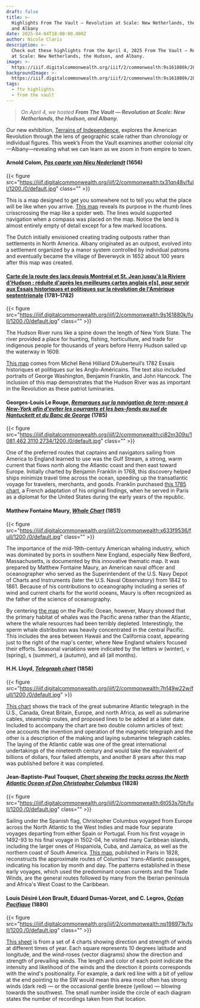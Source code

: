 ```yaml
---
draft: false
title: >-
  Highlights From The Vault — Revolution at Scale: New Netherlands, the Hudson,
  and Albany
date: 2025-04-04T18:00:00.000Z
author: Nicole Claris
description: >-
  Check out these highlights from the April 4, 2025 From The Vault — Revolution
  at Scale: New Netherlands, the Hudson, and Albany.
image: >-
  https://iiif.digitalcommonwealth.org/iiif/2/commonwealth:9s161880k/280,243,4255,1610/2000,/0/default.jpg
backgroundImage: >-
  https://iiif.digitalcommonwealth.org/iiif/2/commonwealth:9s161880k/280,243,4255,1610/2000,/0/default.jpg
tags:
  - ftv highlights
  - from the vault
---
```


> *On April 4, we hosted **From The Vault — Revolution at Scale: New Netherlands, the Hudson, and Albany.***

Our new exhibition, [Terrains of Independence](https://www.leventhalmap.org/digital-exhibitions/terrains-of-independence/), explores the American Revolution through the lens of geographic scale rather than chronology or individual figures. This week’s From the Vault examines another colonial city—Albany—revealing what we can learn as we zoom in from empire to town.

#### Arnold Colom, ***[Pas caarte van Nieu Nederlandt](https://collections.leventhalmap.org/search/commonwealth:3f462s79h)*** (1656)

{{< figure src="https://iiif.digitalcommonwealth.org/iiif/2/commonwealth:tx31qn48v/full/1200,/0/default.jpg" class="" >}}

This is a map designed to get you somewhere not to tell you what the place will be like when you arrive. [This map](https://collections.leventhalmap.org/search/commonwealth:3f462s79h) reveals its purpose in the rhumb lines crisscrossing the map like a spider web. The lines would supported navigation when a compass was placed on the map. Notice the land is almost entirely empty of detail except for a few marked locations. 

The Dutch initially envisioned creating trading outposts rather than settlements in North America. Albany originated as an outpost, evolved into a settlement organized by a manor system controlled by individual patrons and eventually became the village of Beverwyck in 1652 about 100 years after this map was created.

#### [Carte de la route des lacs depuis Montréal et St. Jean jusqu'à la Riviere d'Hudson : réduite d'après les meilleures cartes anglais e\[s\], pour servir aux Essais historiques et politiques sur la révolution de l'Amérique septentrionale](https://collections.leventhalmap.org/search/commonwealth:9s161879t) (1781–1782)

{{< figure src="https://iiif.digitalcommonwealth.org/iiif/2/commonwealth:9s161880k/full/1200,/0/default.jpg" class="" >}}

The Hudson River runs like a spine down the length of New York State. The river provided a place for hunting, fishing, horticulture, and trade for indigenous people for thousands of years before Henry Hudson sailed up the waterway in 1609. 

[This map](https://collections.leventhalmap.org/search/commonwealth:9s161879t) comes from Michel René Hilliard D’Auberteuil’s 1782 Essais historiques et politiques sur les Anglo-Américains. The text also included portraits of George Washington, Benjamin Franklin, and John Hancock. The inclusion of this map demonstrates that the Hudson River was as important in the Revolution as these patriot luminaries. 

#### Georges-Louis Le Rouge, ***[Remarques sur la navigation de terre-neuve à New-York afin d'eviter les courrants et les bas-fonds au sud de Nantuckett et du Banc de George](https://collections.leventhalmap.org/search/commonwealth:cj82m308h)*** (1785)

{{< figure src="https://iiif.digitalcommonwealth.org/iiif/2/commonwealth:cj82m309s/1081,462,3110,2734/1200,/0/default.jpg" class="" >}}

One of the preferred routes that captains and navigators sailing from America to England learned to use was the Gulf Stream, a strong, warm current that flows north along the Atlantic coast and then east toward Europe. Initially charted by Benjamin Franklin in 1768, this discovery helped ships minimize travel time across the ocean, speeding up the transatlantic voyage for travelers, merchants, and goods. Franklin purchased [this 1785 chart](https://collections.leventhalmap.org/search/commonwealth:cj82m308h), a French adaptation of his original findings, when he served in Paris as a diplomat for the United States during the early years of the republic.

#### Matthew Fontaine Maury, ***[Whale Chart](https://collections.leventhalmap.org/search/commonwealth:x633f952x)*** (1851)

{{< figure src="https://iiif.digitalcommonwealth.org/iiif/2/commonwealth:x633f9536/full/1200,/0/default.jpg" class="" >}}

The importance of the mid-19th-century American whaling industry, which was dominated by ports in southern New England, especially New Bedford, Massachusetts, is documented by this innovative thematic map. It was prepared by Matthew Fontaine Maury, an American naval officer and oceanographer who served as the Superintendent of the U.S. Navy Depot of Charts and Instruments (later the U.S. Naval Observatory) from 1842 to 1861. Because of his contributions to oceanography including a series of wind and current charts for the world oceans, Maury is often recognized as the father of the science of oceanography. 

By centering [the map](https://collections.leventhalmap.org/search/commonwealth:x633f952x) on the Pacific Ocean, however, Maury showed that the primary habitat of whales was the Pacific arena rather than the Atlantic, where the whale resources had been terribly depleted. Interestingly, the sperm whale distribution was heavily concentrated in the central Pacific. This includes the area between Hawaii and the California coast, appearing just to the right of the map's center, where New England whalers focused their efforts. Seasonal variations were indicated by the letters w (winter), v (spring), s (summer), a (autumn), and all (all months).

#### H.H. Lloyd, ***[Telegraph chart](https://collections.leventhalmap.org/search/commonwealth:7h149w21m)*** (1858)

{{< figure src="https://iiif.digitalcommonwealth.org/iiif/2/commonwealth:7h149w22w/full/1200,/0/default.jpg" >}}

[This chart](https://collections.leventhalmap.org/search/commonwealth:7h149w21m) shows the track of the great submarine Atlantic telegraph in the U.S., Canada, Great Britain, Europe, and north Africa, as well as submarine cables, steamship routes, and proposed lines to be added at a later date. Included to accompany the chart are two double column articles of text: one accounts the invention and operation of the magnetic telegraph and the other is a description of the making and laying submarine telegraph cables. The laying of the Atlantic cable was one of the great international undertakings of the nineteenth century and would take the equivalent of billions of dollars, four failed attempts, and another 8 years after this map was published before it was completed.

#### Jean-Baptiste-Paul Touquet, ***[Chart shewing the tracks across the North Atlantic Ocean of Don Christopher Columbus](https://collections.leventhalmap.org/search/commonwealth:6t053s69r)*** (1828)

{{< figure src="https://iiif.digitalcommonwealth.org/iiif/2/commonwealth:6t053s70h/full/1200,/0/default.jpg" class="" >}}

Sailing under the Spanish flag, Christopher Columbus voyaged from Europe across the North Atlantic to the West Indies and made four separate voyages departing from either Spain or Portugal. From his first voyage in 1492-93 to his final voyage in 1502-04, he visited many Caribbean islands, including the larger ones of Hispaniola, Cuba, and Jamaica, as well as the northern coast of South America. [This map](https://collections.leventhalmap.org/search/commonwealth:6t053s69r), published in Paris in 1828, reconstructs the approximate routes of Columbus' trans-Atlantic passages, indicating his location by month and day. The patterns established in these early voyages, which used the predominant ocean currents and the Trade Winds, are the general routes followed by many from the Iberian peninsula and Africa's West Coast to the Caribbean.

#### Louis Désiré Léon Brault, Eduard Dumas-Vorzet, and C. Legros, ***[Océan Pacifique](https://collections.leventhalmap.org/search/commonwealth:zc77zv05s)*** (1880)

{{< figure src="https://iiif.digitalcommonwealth.org/iiif/2/commonwealth:np198971k/full/1200,/0/default.jpg" class="" >}}

[This sheet](https://collections.leventhalmap.org/search/commonwealth:zc77zv05s) is from a set of 4 charts showing direction and strength of winds at different times of year. Each square represents 10 degrees latitude and longitude, and the wind-roses (vector diagrams) show the direction and strength of prevailing winds. The length and color of each point indicate the intensity and likelihood of the winds and the direction it points corresponds with the wind's positionality. For example, a dark red line with a bit of yellow at the end pointing to the SW would mean this area most often has strong winds (dark red) — or the occasional gentle breeze (yellow) — blowing towards the southwest. The small number inside the circle of each diagram states the number of recordings taken from that location.
